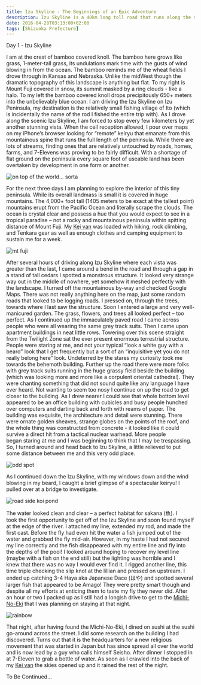 ```yaml
---
title: Izu Skyline - The Beginnings of an Epic Adventure
description: Izu Skyline is a 40km long toll road that runs along the mountainous spine that runs nearly the full length of Izu Peninsula...
date: 2016-04-28T03:13:00+02:00
tags: [Shizuoka Prefecture]
--- 
```

<div class="text-lg mt-2">
<p class="mt-2 mb-2 font-semibold">Day 1 - Izu Skyline</p>

<p class="mt-2 mb-2">I am at the crest of bamboo covered knoll. The bamboo here grows like grass, 1-meter-tall grass, its undulations mark time with the gusts of wind blowing in from the ocean. The bamboo reminds me of the wheat fields I drove through in Kansas and Nebraska. Unlike the midWest though the dramatic topography of this landscape is anything but flat. To my right is Mount Fuji covered in snow, its summit masked by a ring clouds - like a halo. To my left the bamboo covered knoll drops precipitously 650+ meters into the unbelievably blue ocean. I am driving the Izu Skyline on Izu Peninsula, my destination is the relatively small fishing village of Ito (which is incidentally the name of the rod I fished the entire trip with). As I drove along the scenic Izu Skyline, I am forced to stop every few kilometers by yet another stunning vista. When the cell reception allowed, I pour over maps on my iPhone’s browser looking for “remote” keiryu that emanate from this mountainous spine that runs the full length of the peninsula. While there are lots of streams, finding ones that are relatively untouched by roads, homes, farms, and 7-Elevens was proving to be fairly difficult. With a shortage of flat ground on the peninsula every square foot of useable land has been overtaken by development in one form or another.</p>

<div class="w-8/12 mx-auto">
<img class="rounded-lg shadow-lg" src="https://res.cloudinary.com/mountaintopcoding-127956/image/upload/v1669167751/Fallfish%20Tenkara/Izu%20Skyline/izu_skyline-drive-japan-izu_peninsula-adventure-sign_tilt00.jpg" alt="on top of the world... sorta" />
<p class="italic text-center"></p>
</div>

<p class="mt-2 mb-2">For the next three days I am planning to explore the interior of this tiny peninsula. While its overall landmass is small it is covered in huge mountains. The 4,000+ foot tall (1405 meters to be exact at the tallest point) mountains erupt from the Pacific Ocean and literally scrape the clouds. The ocean is crystal clear and possess a hue that you would expect to see in a tropical paradise – not a rocky and mountainous peninsula within spitting distance of Mount Fuji. My <a href="https://www.fallfishtenkara.com/kei-cars/" target="_blank" rel="noopener noreferrer" class="text-red-500 hover:bg-red-500 hover:text-white">Kei van</a> was loaded with hiking, rock climbing, and Tenkara gear as well as enough clothes and camping equipment to sustain me for a week.</p>

<div class="w-8/12 mx-auto">
<img class="rounded-lg shadow-lg" src="https://res.cloudinary.com/mountaintopcoding-127956/image/upload/v1669167752/Fallfish%20Tenkara/Izu%20Skyline/izu_skyline-drive-japan-izu_peninsula-adventure-fujisan_j6syqu.jpg" alt="mt fuji" />
<p class="italic text-center"></p>
</div>

<p class="mt-2 mb-2">After several hours of driving along Izu Skyline where each vista was greater than the last, I came around a bend in the road and through a gap in a stand of tall cedars I spotted a monstrous structure. It looked very strange way out in the middle of nowhere, yet somehow it meshed perfectly with the landscape. I turned off the mountainous by-way and checked Google Maps. There was not really anything here on the map, just some random roads that looked to be logging roads. I pressed on, through the trees, towards where I last saw the structure. Soon I entered a large and very well-manicured garden. The grass, flowers, and trees all looked perfect – too perfect. As I continued up the immaculately paved road I came across people who were all wearing the same grey track suits. Then I came upon apartment buildings in neat little rows. Towering over this scene straight from the Twilight Zone sat the ever present enormous terrestrial structure. People were staring at me, and not your typical <span class="italic">“look a white guy with a beard”</span> look that I get frequently but a sort of an <span class="italic">“inquisitive yet you do not really belong here”</span> look. Undeterred by the stares my curiosity took me towards the behemoth building. Further up the road there were more folks with grey track suits running in the huge grassy field beside the building (which was looking more and more like a corpulent oriental cathedral). They were chanting something that did not sound quite like any language I have ever heard. Not wanting to seem too nosy I continue on up the road to get closer to the building. As I drew nearer I could see that whole bottom level appeared to be an office building with cubicles and busy people hunched over computers and darting back and forth with reams of paper. The building was exquisite, the architecture and detail were stunning. There were ornate golden sheaves, strange globes on the points of the roof, and the whole thing was constructed from concrete - it looked like it could survive a direct hit from a tactical nuclear warhead. More people began staring at me and I was beginning to think that I may be trespassing. So, I turned around and head back to Izu Skyline, a little relieved to put some distance between me and this very odd place.</p>

<div class="w-8/12 mx-auto">
<img class="rounded-lg shadow-lg" src="https://res.cloudinary.com/mountaintopcoding-127956/image/upload/v1669167752/Fallfish%20Tenkara/Izu%20Skyline/izu_skyline-drive-japan-izu_peninsula-adventure-strange_building_yakxxa.jpg" alt="odd spot" />
<p class="italic text-center"></p>
</div>

<p class="mt-2 mb-2">As I continued down the Izu Skyline, with my windows down and the wind blowing in my beard, I caught a brief glimpse of a spectacular keiryu! I pulled over at a bridge to investigate.</p>

<div class="w-8/12 mx-auto">
<img class="rounded-lg shadow-lg" src="https://res.cloudinary.com/mountaintopcoding-127956/image/upload/v1669167751/Fallfish%20Tenkara/Izu%20Skyline/izu_skyline-drive-japan-izu_peninsula-adventure_acdizg.jpg" alt="road side koi pond" />
<p class="italic text-center"></p>
</div>

<p class="mt-2 mb-2">The water looked clean and clear – a perfect habitat for sakana (魚). I took the first opportunity to get off of the Izu Skyline and soon found myself at the edge of the river. I attached my line, extended my rod, and made the first cast. Before the fly had even hit the water a fish jumped out of the water and grabbed the fly mid-air. However, in my haste I had not secured my line correctly and the fish disappeared with my entire line and fly into the depths of the pool! I looked around hoping to recover my level line (maybe with a fish on the end still) but the lighting was horrible and I knew that there was no way I would ever find it. I rigged another line, this time triple checking the slip knot at the lillian and pressed on upstream. I ended up catching 3-4 Haya aka Japanese Dace (はや) and spotted several larger fish that appeared to be Amago! They were pretty smart though and despite all my efforts at enticing them to taste my fly they never did. After an hour or two I packed up as I still had a longish drive to get to the <a href="https://www.fallfishtenkara.com/michi-no-eki/" target="_blank" rel="noopener noreferrer" class="text-red-500 hover:bg-red-500 hover:text-white">Michi-No-Eki</a> that I was planning on staying at that night.</p>

<div class="w-8/12 mx-auto">
<img class="rounded-lg shadow-lg" src="https://res.cloudinary.com/mountaintopcoding-127956/image/upload/v1669167751/Fallfish%20Tenkara/Izu%20Skyline/izu_skyline-drive-japan-izu_peninsula-adventure-rainbow_dyumfy.jpg" alt="rainbow" />
<p class="italic text-center"></p>
</div>

<p class="mt-2 mb-2">That night, after having found the Michi-No-Eki, I dined on sushi at the sushi go-around across the street. I did some research on the building I had discovered. Turns out that it is the headquarters for a new religious movement that was started in Japan but has since spread all over the world and is now lead by a guy who calls himself Seisho. After dinner I stopped in at 7-Eleven to grab a bottle of water. As soon as I crawled into the back of my <a href="https://www.fallfishtenkara.com/custom-camper-microvan/" target="_blank" rel="noopener noreferrer" class="text-red-500 hover:bg-red-500 hover:text-white">Kei van</a> the skies opened up and it rained the rest of the night.</p>


<p class="mt-2 mb-2 font-semibold">To Be Continued...</p>
</div>